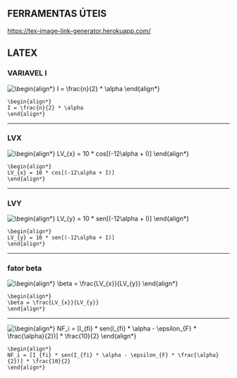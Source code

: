 ## FERRAMENTAS ÚTEIS

https://tex-image-link-generator.herokuapp.com/

## LATEX

### VARIAVEL I

<img src=
"https://render.githubusercontent.com/render/math?math=%5Clarge+%5Cdisplaystyle+%5Cbegin%7Balign%2A%7D%0AI+%3D+%5Cfrac%7Bn%7D%7B2%7D+%2A+%5Calpha%0A%5Cend%7Balign%2A%7D%0A" 
alt="\begin{align*}
I = \frac{n}{2} * \alpha
\end{align*}
">

```
\begin{align*}
I = \frac{n}{2} * \alpha
\end{align*}
```

-------------------------

### LVX

<img src=
"https://render.githubusercontent.com/render/math?math=%5Cdisplaystyle+%5Cbegin%7Balign%2A%7D%0ALV_%7Bx%7D+%3D+10+%2A+cos%5B%28-12%5Calpha+%2B+I%29%5D%0A%5Cend%7Balign%2A%7D%0A" 
alt="\begin{align*}
LV_{x} = 10 * cos[(-12\alpha + I)]
\end{align*}
">

```
\begin{align*}
LV_{x} = 10 * cos[(-12\alpha + I)]
\end{align*}
```

-------------------------

### LVY

<img src=
"https://render.githubusercontent.com/render/math?math=%5Cdisplaystyle+%5Cbegin%7Balign%2A%7D%0ALV_%7By%7D+%3D+10+%2A+sen%5B%28-12%5Calpha+%2B+I%29%5D%0A%5Cend%7Balign%2A%7D%0A" 
alt="\begin{align*}
LV_{y} = 10 * sen[(-12\alpha + I)]
\end{align*}
">

```
\begin{align*}
LV_{y} = 10 * sen[(-12\alpha + I)]
\end{align*}
```

-------------------------

### fator beta

<img src=
"https://render.githubusercontent.com/render/math?math=%5Cdisplaystyle+%5Cbegin%7Balign%2A%7D%0A%5Cbeta+%3D+%5Cfrac%7BLV_%7Bx%7D%7D%7BLV_%7By%7D%7D%0A%5Cend%7Balign%2A%7D%0A" 
alt="\begin{align*}
\beta = \frac{LV_{x}}{LV_{y}}
\end{align*}
">

```
\begin{align*}
\beta = \frac{LV_{x}}{LV_{y}}
\end{align*}
```

-------------------------

<img src=
"https://render.githubusercontent.com/render/math?math=%5Clarge+%5Cdisplaystyle+%5Cbegin%7Balign%2A%7D%0ANF_i+%3D+%5BI_%7Bfi%7D+%2A+sen%28I_%7Bfi%7D+%2A+%5Calpha+-+%5Cepsilon_%7BF%7D+%2A+%5Cfrac%7B%5Calpha%7D%7B2%7D%29%5D+%2A+%5Cfrac%7B10%7D%7B2%7D%0A%5Cend%7Balign%2A%7D%0A" 
alt="\begin{align*}
NF_i = [I_{fi} * sen(I_{fi} * \alpha - \epsilon_{F} * \frac{\alpha}{2})] * \frac{10}{2}
\end{align*}
">

```
\begin{align*}
NF_i = [I_{fi} * sen(I_{fi} * \alpha - \epsilon_{F} * \frac{\alpha}{2})] * \frac{10}{2}
\end{align*}
```
